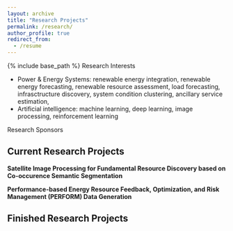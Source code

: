 ```yaml
---
layout: archive
title: "Research Projects"
permalink: /research/
author_profile: true
redirect_from:
  - /resume
---
```


{% include base_path %}
Research Interests
* Power & Energy Systems: renewable energy integration, renewable energy forecasting, renewable resource assessment, load forecasting, infrasctructure discovery, system condition clustering, ancillary service estimation, 
* Artificial intelligence: machine learning, deep learning, image processing, reinforcement learning

Research Sponsors


Current Research Projects
------
**Satellite Image Processing for Fundamental Resource Discovery based on Co-occurence Semantic Segmentation**

**Performance-based Energy Resource Feedback, Optimization, and Risk Management (PERFORM) Data Generation**

Finished Research Projects
------